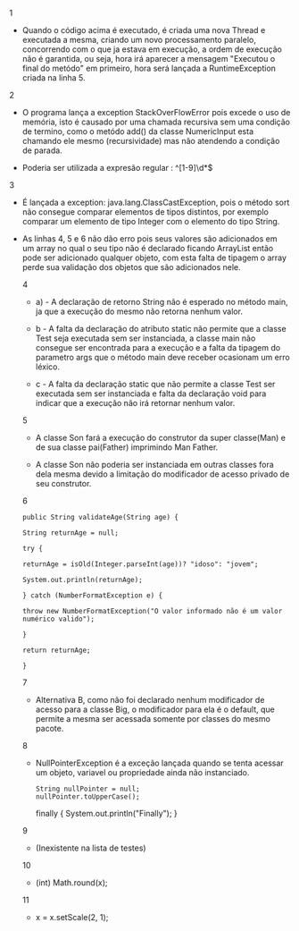 

1

- Quando o código acima é executado, é criada uma nova Thread e executada a mesma, criando um novo processamento paralelo, concorrendo com o que ja estava em execução, a ordem de execução não é garantida, ou seja, hora irá aparecer a mensagem "Executou o final do metódo" em primeiro, hora será lançada a RuntimeException criada na linha 5.

  

2 

  

- O programa lança a exception StackOverFlowError pois excede o uso de memória, isto é causado por uma chamada recursiva sem uma condição de termino, como o metódo add() da classe NumericInput esta chamando ele mesmo (recursividade) mas não atendendo a condição de parada.

  

- Poderia ser utilizada a expresão regular : ^[1-9]\d*$

  

3

- É lançada a exception: java.lang.ClassCastException, pois o método sort não consegue comparar elementos de tipos distintos, por exemplo comparar um elemento de tipo Integer com o elemento do tipo String.

  

- As linhas 4, 5 e 6 não dão erro pois seus valores são adicionados em um array no qual o seu tipo não é declarado ficando ArrayList<Object> então pode ser adicionado qualquer objeto, com esta falta de tipagem o array perde sua validação dos objetos que são adicionados nele.

4 

-	a) - A declaração de retorno String não é esperado no método main, ja que a execução do mesmo não retorna nenhum valor.

-	b - A falta da declaração do atributo static não permite que a classe Test seja executada sem ser instanciada, a classe main não consegue ser encontrada para a execução e a falta da tipagem do parametro args que o método main deve receber ocasionam um erro léxico.

-	c - A falta da declaração static que não permite a classe Test ser executada sem ser instanciada e falta da declaração void para indicar que a execução não irá retornar nenhum valor.

  

5 

- A classe Son fará a execução do construtor da super classe(Man) e de sua classe pai(Father) imprimindo Man Father.

- A classe Son não poderia ser instanciada em outras classes fora dela mesma devido a limitação do modificador de acesso privado de seu construtor.

  

6 

    public String validateAge(String age) {
    
    String returnAge = null;
    
    try {
    
    returnAge = isOld(Integer.parseInt(age))? "idoso": "jovem";
    
    System.out.println(returnAge);
    
    } catch (NumberFormatException e) {
    
    throw new NumberFormatException("O valor informado não é um valor numérico valido");
    
    }
    
    return returnAge;
    
    }

  

7 
-	Alternativa B, como não foi declarado nenhum modificador de acesso para a classe Big, o modificador para ela é o default, que permite a mesma ser acessada somente por classes do mesmo pacote.

  

8 

- NullPointerException é a exceção lançada quando se tenta acessar um objeto, variavel ou propriedade ainda não instanciado.

      String nullPointer = null;    
      nullPointer.toUpperCase();
      
    finally {
    	System.out.println("Finally");
    }

  

9 
- (Inexistente na lista de testes)

  

10 
-  (int) Math.round(x);

  

11 
-	x = x.setScale(2, 1);
